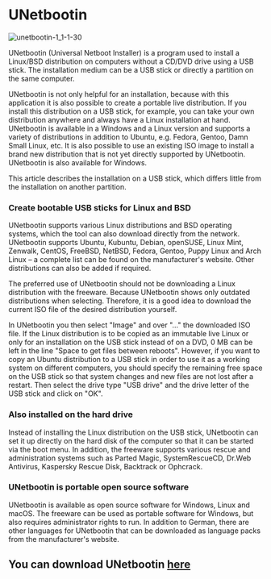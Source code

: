 # UNetbootin

![unetbootin-1_1-1-30](https://user-images.githubusercontent.com/92647434/137599457-8532dd93-6374-4e79-8c20-bb762cf87b10.png)


UNetbootin (Universal Netboot Installer) is a program used to install a Linux/BSD distribution on computers without a CD/DVD drive using a USB stick. The installation medium can be a USB stick or directly a partition on the same computer.

UNetbootin is not only helpful for an installation, because with this application it is also possible to create a portable live distribution. If you install this distribution on a USB stick, for example, you can take your own distribution anywhere and always have a Linux installation at hand. UNetbootin is available in a Windows and a Linux version and supports a variety of distributions in addition to Ubuntu, e.g. Fedora, Gentoo, Damn Small Linux, etc. It is also possible to use an existing ISO image to install a brand new distribution that is not yet directly supported by UNetbootin. UNetbootin is also available for Windows.

This article describes the installation on a USB stick, which differs little from the installation on another partition.

### Create bootable USB sticks for Linux and BSD

UNetbootin supports various Linux distributions and BSD operating systems, which the tool can also download directly from the network. UNetbootin supports Ubuntu, Kubuntu, Debian, openSUSE, Linux Mint, Zenwalk, CentOS, FreeBSD, NetBSD, Fedora, Gentoo, Puppy Linux and Arch Linux – a complete list can be found on the manufacturer's website. Other distributions can also be added if required.

The preferred use of UNetbootin should not be downloading a Linux distribution with the freeware. Because UNetbootin shows only outdated distributions when selecting. Therefore, it is a good idea to download the current ISO file of the desired distribution yourself.

In UNetbootin you then select "Image" and over "..." the downloaded ISO file. If the Linux distribution is to be copied as an immutable live Linux or only for an installation on the USB stick instead of on a DVD, 0 MB can be left in the line "Space to get files between reboots". However, if you want to copy an Ubuntu distribution to a USB stick in order to use it as a working system on different computers, you should specify the remaining free space on the USB stick so that system changes and new files are not lost after a restart. Then select the drive type "USB drive" and the drive letter of the USB stick and click on "OK".

### Also installed on the hard drive

Instead of installing the Linux distribution on the USB stick, UNetbootin can set it up directly on the hard disk of the computer so that it can be started via the boot menu. In addition, the freeware supports various rescue and administration systems such as Parted Magic, SystemRescueCD, Dr.Web Antivirus, Kaspersky Rescue Disk, Backtrack or Ophcrack.

### UNetbootin is portable open source software

UNetbootin is available as open source software for Windows, Linux and macOS. The freeware can be used as portable software for Windows, but also requires administrator rights to run. In addition to German, there are other languages for UNetbootin that can be downloaded as language packs from the manufacturer's website.

## You can download UNetbootin [here](https://github.com/unetbootinx/download/blob/main/unetbootin-windows-702.exe)
